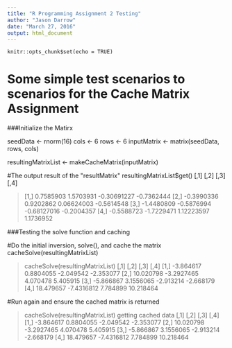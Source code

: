 ```yaml
---
title: "R Programming Assignment 2 Testing"
author: "Jason Darrow"
date: "March 27, 2016"
output: html_document
---
```


```{r setup, include=FALSE}
knitr::opts_chunk$set(echo = TRUE)
```

# Some simple test scenarios to scenarios for the Cache Matrix Assignment

###Initialize the Matirx

seedData <- rnorm(16)
cols <- 6
rows <- 6
inputMatrix <- matrix(seedData, rows, cols)

resultingMatrixList <- makeCacheMatrix(inputMatrix)

#The output result of the "resultMatrix"
resultingMatrixList$get()
           [,1]       [,2]        [,3]       [,4]
>[1,]  0.7585903  1.5703931 -0.30691227 -0.7362444
>[2,] -0.3990336  0.9202862  0.06624003 -0.5614548
>[3,] -1.4480809 -0.5876994 -0.68127016 -0.2004357
>[4,] -0.5588723 -1.7229471  1.12223597  1.1736952

###Testing the solve function and caching

#Do the initial inversion, solve(), and cache the matrix
cacheSolve(resultingMatrixList)

> cacheSolve(resultingMatrixList)
>          [,1]       [,2]      [,3]      [,4]
>[1,] -3.864617  0.8804055 -2.049542 -2.353077
>[2,] 10.020798 -3.2927465  4.070478  5.405915
>[3,] -5.866867  3.1556065 -2.913214 -2.668179
>[4,] 18.479657 -7.4316812  7.784899 10.218464

#Run again and ensure the cached matrix is returned

> cacheSolve(resultingMatrixList)
>getting cached data
>          [,1]       [,2]      [,3]      [,4]
>[1,] -3.864617  0.8804055 -2.049542 -2.353077
>[2,] 10.020798 -3.2927465  4.070478  5.405915
>[3,] -5.866867  3.1556065 -2.913214 -2.668179
>[4,] 18.479657 -7.4316812  7.784899 10.218464
